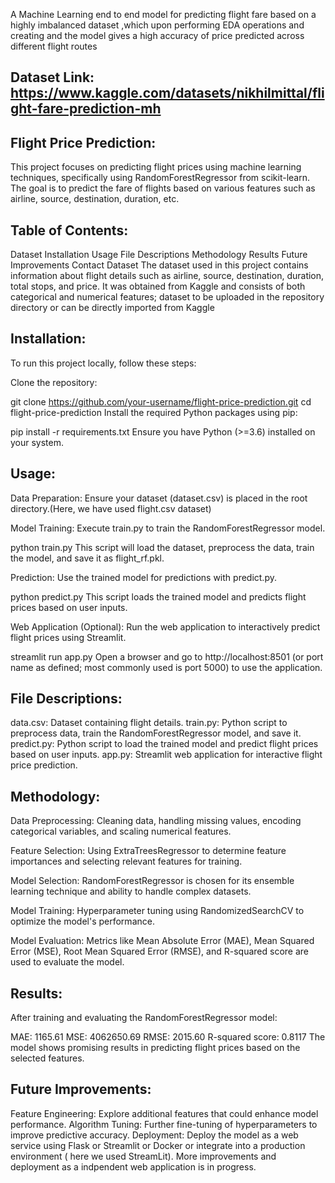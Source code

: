 A Machine Learning end to end model for predicting flight fare based on a highly imbalanced dataset ,which upon performing EDA operations and creating and the model gives a high accuracy of price predicted across different flight routes

## Dataset Link: https://www.kaggle.com/datasets/nikhilmittal/flight-fare-prediction-mh

Flight Price Prediction:
-------------------------
This project focuses on predicting flight prices using machine learning techniques, specifically using RandomForestRegressor from scikit-learn. The goal is to predict the fare of flights based on various features such as airline, source, destination, duration, etc.

Table of Contents:
--------------------
Dataset
Installation
Usage
File Descriptions
Methodology
Results
Future Improvements
Contact
Dataset
The dataset used in this project contains information about flight details such as airline, source, destination, duration, total stops, and price. It was obtained from Kaggle and consists of both categorical and numerical features; dataset to be uploaded in the repository directory or can be directly imported from Kaggle

Installation:
--------------
To run this project locally, follow these steps:

Clone the repository:

git clone https://github.com/your-username/flight-price-prediction.git
cd flight-price-prediction
Install the required Python packages using pip:

pip install -r requirements.txt
Ensure you have Python (>=3.6) installed on your system.

Usage:
------
Data Preparation: Ensure your dataset (dataset.csv) is placed in the root directory.(Here, we have used flight.csv dataset)

Model Training: Execute train.py to train the RandomForestRegressor model.


python train.py
This script will load the dataset, preprocess the data, train the model, and save it as flight_rf.pkl.

Prediction: Use the trained model for predictions with predict.py.


python predict.py
This script loads the trained model and predicts flight prices based on user inputs.

Web Application (Optional): Run the web application to interactively predict flight prices using Streamlit.


streamlit run app.py
Open a browser and go to http://localhost:8501 (or port name as defined; most commonly used is port 5000) to use the application.

File Descriptions:
-------------------
data.csv: Dataset containing flight details.
train.py: Python script to preprocess data, train the RandomForestRegressor model, and save it.
predict.py: Python script to load the trained model and predict flight prices based on user inputs.
app.py: Streamlit web application for interactive flight price prediction.

Methodology:
------------
Data Preprocessing: Cleaning data, handling missing values, encoding categorical variables, and scaling numerical features.

Feature Selection: Using ExtraTreesRegressor to determine feature importances and selecting relevant features for training.

Model Selection: RandomForestRegressor is chosen for its ensemble learning technique and ability to handle complex datasets.

Model Training: Hyperparameter tuning using RandomizedSearchCV to optimize the model's performance.

Model Evaluation: Metrics like Mean Absolute Error (MAE), Mean Squared Error (MSE), Root Mean Squared Error (RMSE), and R-squared score are used to evaluate the model.

Results:
---------
After training and evaluating the RandomForestRegressor model:

MAE: 1165.61
MSE: 4062650.69
RMSE: 2015.60
R-squared score: 0.8117
The model shows promising results in predicting flight prices based on the selected features.

Future Improvements:
----------------------
Feature Engineering: Explore additional features that could enhance model performance.
Algorithm Tuning: Further fine-tuning of hyperparameters to improve predictive accuracy.
Deployment: Deploy the model as a web service using Flask or Streamlit or Docker or integrate into a production environment ( here we used StreamLit). More improvements and deployment as a indpendent web application is in progress.

